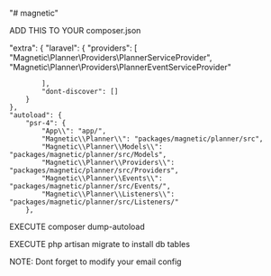 "# magnetic" 


ADD THIS TO YOUR composer.json

  "extra": {
        "laravel": {
            "providers": [
                "Magnetic\\Planner\\Providers\\PlannerServiceProvider",
                "Magnetic\\Planner\\Providers\\PlannerEventServiceProvider"
                
            ],
            "dont-discover": []
        }
    },
    "autoload": {
        "psr-4": {
            "App\\": "app/",
            "Magnetic\\Planner\\": "packages/magnetic/planner/src",
            "Magnetic\\Planner\\Models\\": "packages/magnetic/planner/src/Models",
            "Magnetic\\Planner\\Providers\\": "packages/magnetic/planner/src/Providers",
            "Magnetic\\Planner\\Events\\": "packages/magnetic/planner/src/Events/",
            "Magnetic\\Planner\\Listeners\\": "packages/magnetic/planner/src/Listeners/"
        },

EXECUTE composer dump-autoload

EXECUTE php artisan migrate to install db tables


NOTE: Dont forget to modify your email config

